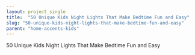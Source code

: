```yaml
---
layout: project_single
title:  "50 Unique Kids Night Lights That Make Bedtime Fun and Easy"
slug: "50-unique-kids-night-lights-that-make-bedtime-fun-and-easy"
parent: "home-accents-kids"
---
```

50 Unique Kids Night Lights That Make Bedtime Fun and Easy